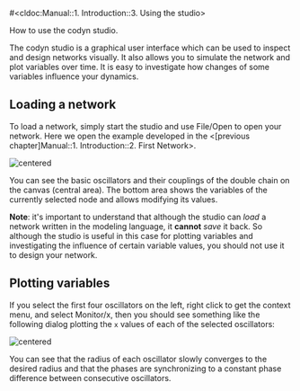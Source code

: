 #<cldoc:Manual::1. Introduction::3. Using the studio>

How to use the codyn studio.

The codyn studio is a graphical user interface which can be used to inspect
and design networks visually. It also allows you to simulate the network and
plot variables over time. It is easy to investigate how changes of some
variables influence your dynamics.

## Loading a network
To load a network, simply start the studio and use File/Open to open your
network. Here we open the example developed in the
<[previous chapter]Manual::1. Introduction::2. First Network>.

![centered][studio_complete]

You can see the basic oscillators and their couplings of the double chain
on the canvas (central area). The bottom area shows the variables of the
currently selected node and allows modifying its values.

**Note**: it's important to understand that although the studio can *load*
a network written in the modeling language, it **cannot** *save* it back. So
although the studio is useful in this case for plotting variables and investigating
the influence of certain variable values, you should not use it to design
your network.

## Plotting variables

If you select the first four oscillators on the left, right click to get the
context menu, and select Monitor/x, then you should see something like the
following dialog plotting the `x` values of each of the selected oscillators:

![centered][studio_complete_monitor]

You can see that the radius of each oscillator slowly converges to the desired
radius and that the phases are synchronizing to a constant phase difference
between consecutive oscillators.

[studio_complete]: figures/studio_complete.png
[studio_complete_monitor]: figures/studio_complete_monitor.png
